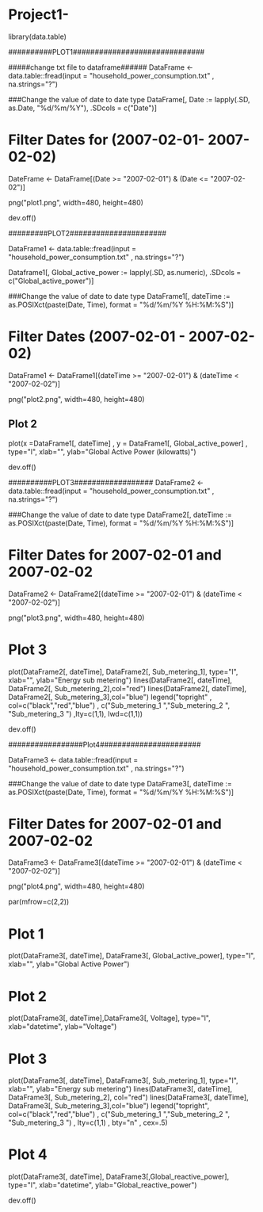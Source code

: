 # Project1-

library(data.table)

##########PLOT1##############################

#####change txt file to dataframe######
DataFrame <- data.table::fread(input = "household_power_consumption.txt"
                             , na.strings="?")

###Change the value of date to date type
DataFrame[, Date := lapply(.SD, as.Date, "%d/%m/%Y"), .SDcols = c("Date")]

# Filter Dates for (2007-02-01- 2007-02-02)
DateFrame <- DataFrame[(Date >= "2007-02-01") & (Date <= "2007-02-02")]


png("plot1.png", width=480, height=480)

dev.off()


#########PLOT2######################

DataFrame1 <- data.table::fread(input = "household_power_consumption.txt"
                               , na.strings="?")

Dataframe1[, Global_active_power := lapply(.SD, as.numeric), .SDcols = c("Global_active_power")]

###Change the value of date to date type
DataFrame1[, dateTime := as.POSIXct(paste(Date, Time), format = "%d/%m/%Y %H:%M:%S")]

# Filter Dates (2007-02-01 - 2007-02-02)
DataFrame1 <- DataFrame1[(dateTime >= "2007-02-01") & (dateTime < "2007-02-02")]

png("plot2.png", width=480, height=480)

## Plot 2
plot(x =DataFrame1[, dateTime]
     , y = DataFrame1[, Global_active_power]
     , type="l", xlab="", ylab="Global Active Power (kilowatts)")

dev.off()

##########PLOT3##################
DataFrame2 <- data.table::fread(input = "household_power_consumption.txt"
                                , na.strings="?")

###Change the value of date to date type
DataFrame2[, dateTime := as.POSIXct(paste(Date, Time), format = "%d/%m/%Y %H:%M:%S")]

# Filter Dates for 2007-02-01 and 2007-02-02
DataFrame2 <- DataFrame2[(dateTime >= "2007-02-01") & (dateTime < "2007-02-02")]

png("plot3.png", width=480, height=480)

# Plot 3
plot(DataFrame2[, dateTime], DataFrame2[, Sub_metering_1], type="l", xlab="", ylab="Energy sub metering")
lines(DataFrame2[, dateTime], DataFrame2[, Sub_metering_2],col="red")
lines(DataFrame2[, dateTime], DataFrame2[, Sub_metering_3],col="blue")
legend("topright"
       , col=c("black","red","blue")
       , c("Sub_metering_1  ","Sub_metering_2  ", "Sub_metering_3  ")
       ,lty=c(1,1), lwd=c(1,1))

dev.off()

#################Plot4#######################

DataFrame3 <- data.table::fread(input = "household_power_consumption.txt"
                                , na.strings="?")



###Change the value of date to date type
DataFrame3[, dateTime := as.POSIXct(paste(Date, Time), format = "%d/%m/%Y %H:%M:%S")]

# Filter Dates for 2007-02-01 and 2007-02-02
DataFrame3 <- DataFrame3[(dateTime >= "2007-02-01") & (dateTime < "2007-02-02")]

png("plot4.png", width=480, height=480)

par(mfrow=c(2,2))

# Plot 1
plot(DataFrame3[, dateTime], DataFrame3[, Global_active_power], type="l", xlab="", ylab="Global Active Power")

# Plot 2
plot(DataFrame3[, dateTime],DataFrame3[, Voltage], type="l", xlab="datetime", ylab="Voltage")

# Plot 3
plot(DataFrame3[, dateTime], DataFrame3[, Sub_metering_1], type="l", xlab="", ylab="Energy sub metering")
lines(DataFrame3[, dateTime], DataFrame3[, Sub_metering_2], col="red")
lines(DataFrame3[, dateTime], DataFrame3[, Sub_metering_3],col="blue")
legend("topright", col=c("black","red","blue")
       , c("Sub_metering_1  ","Sub_metering_2  ", "Sub_metering_3  ")
       , lty=c(1,1)
       , bty="n"
       , cex=.5) 

# Plot 4
plot(DataFrame3[, dateTime], DataFrame3[,Global_reactive_power], type="l", xlab="datetime", ylab="Global_reactive_power")

dev.off()


